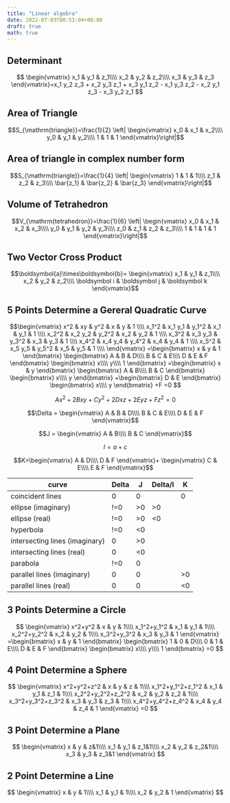 ```yaml
---
title: "Linear algebra"
date: 2022-07-03T00:53:04+08:00
draft: true
math: true
---
```


## Determinant

$$
\begin{vmatrix}
x_1 & y_1 & z_1\\\\ 
x_2 & y_2 & z_2\\\\ 
x_3 & y_3 & z_3
\end{vmatrix}=x_1 y_2 z_3 + x_2 y_3 z_1 + x_3 y_1 z_2 - x_1 y_3 z_2 - x_2 y_1 z_3 - x_3 y_2 z_1
$$

## Area of Triangle

$$S_{\mathrm{triangle}}=\frac{1}{2}
\left|
\begin{vmatrix}
x_0 & x_1 & x_2\\\\ 
y_0 & y_1 & y_2\\\\ 
1 & 1 & 1
\end{vmatrix}\right|$$

## Area of triangle in complex number form

$$S_{\mathrm{triangle}}=\frac{1}{4}
\left|
\begin{vmatrix}
1 & 1 & 1\\\\ 
z_1 & z_2 & z_3\\\\ 
\bar{z_1} & \bar{z_2} & \bar{z_3}
\end{vmatrix}\right|$$

## Volume of Tetrahedron

$$V_{\mathrm{tetrahedron}}=\frac{1}{6}
\left|
\begin{vmatrix}
x_0 & x_1 & x_2 & x_3\\\\ 
y_0 & y_1 & y_2 & y_3\\\\ 
z_0 & z_1 & z_2 & z_3\\\\ 
1 & 1 & 1 & 1
\end{vmatrix}\right|$$

## Two Vector Cross Product

$$\boldsymbol{a}\times\boldsymbol{b}=
\begin{vmatrix}
x_1 & y_1 & z_1\\\\ 
x_2 & y_2 & z_2\\\\ 
\boldsymbol i & \boldsymbol j &  \boldsymbol k
\end{vmatrix}$$

## 5 Points Determine a Gereral Quadratic Curve

$$\begin{vmatrix}
x^2 & xy & y^2 & x & y & 1 \\\\
x_1^2 & x_1 y_1 & y_1^2 & x_1 & y_1 & 1 \\\\
x_2^2 & x_2 y_2 & y_2^2 & x_2 & y_2 & 1 \\\\
x_3^2 & x_3 y_3 & y_3^2 & x_3 & y_3 & 1 \\\\
x_4^2 & x_4 y_4 & y_4^2 & x_4 & y_4 & 1 \\\\
x_5^2 & x_5 y_5 & y_5^2 & x_5 & y_5 & 1 \\\\
\end{vmatrix}
=\begin{bmatrix}
x & y & 1
\end{bmatrix}
\begin{bmatrix}
A & B & D\\\\
B & C & E\\\\
D & E & F
\end{bmatrix}
\begin{bmatrix}
x\\\\
y\\\\
1
\end{bmatrix}
=\begin{bmatrix}
x & y
\end{bmatrix}
\begin{bmatrix}
A & B\\\\
B & C
\end{bmatrix}
\begin{bmatrix}
x\\\\
y
\end{bmatrix}
+\begin{bmatrix}
D & E
\end{bmatrix}
\begin{bmatrix}
x\\\\
y
\end{bmatrix}
+F
=0
$$

$$Ax^2+2Bxy+Cy^2+2Dxz+2Eyz+Fz^2=0$$

$$\Delta = \begin{vmatrix}
A & B & D\\\\
B & C & E\\\\
D & E & F
\end{vmatrix}$$

$$J = \begin{vmatrix}
A & B\\\\
B & C
\end{vmatrix}$$

$$I = a + c$$

$$K=\begin{vmatrix}
A & D\\\\
D & F
\end{vmatrix}+
\begin{vmatrix}
C & E\\\\
E & F
\end{vmatrix}$$

| curve                          | Delta | J  | Delta/I | K  |
|--------------------------------|-------|----|---------|----|
| coincident lines               | 0     | 0  |         | 0  |
| ellipse (imaginary)            | !=0   | >0 | >0      |    |
| ellipse (real)                 | !=0   | >0 | <0      |    |
| hyperbola                      | !=0   | <0 |         |    |
| intersecting lines (imaginary) | 0     | >0 |         |    |
| intersecting lines (real)      | 0     | <0 |         |    |
| parabola                       | !=0   | 0  |         |    |
| parallel lines (imaginary)     | 0     | 0  |         | >0 |
| parallel lines (real)          | 0     | 0  |         | <0 |


## 3 Points Determine a Circle

$$
\begin{vmatrix}
x^2+y^2 & x & y & 1\\\\
x_1^2+y_1^2 & x_1 & y_1 & 1\\\\
x_2^2+y_2^2 & x_2 & y_2 & 1\\\\
x_3^2+y_3^2 & x_3 & y_3 & 1
\end{vmatrix}
=\begin{bmatrix}
x & y & 1
\end{bmatrix}
\begin{bmatrix}
1 & 0 & D\\\\
0 & 1 & E\\\\
D & E & F
\end{bmatrix}
\begin{bmatrix}
x\\\\
y\\\\
1
\end{bmatrix}
=0
$$

## 4 Point Determine a Sphere

$$
\begin{vmatrix}
x^2+y^2+z^2 & x & y & z & 1\\\\
x_1^2+y_1^2+z_1^2 & x_1 & y_1 & z_1 & 1\\\\
x_2^2+y_2^2+z_2^2 & x_2 & y_2 & z_2 & 1\\\\
x_3^2+y_3^2+z_3^2 & x_3 & y_3 & z_3 & 1\\\\
x_4^2+y_4^2+z_4^2 & x_4 & y_4 & z_4 & 1
\end{vmatrix}
=0
$$

## 3 Point Determine a Plane

$$
\begin{vmatrix}
x & y & z&1\\\\
x_1 & y_1 & z_1&1\\\\
x_2 & y_2 & z_2&1\\\\
x_3 & y_3 & z_3&1
\end{vmatrix}
$$

## 2 Point Determine a Line

$$
\begin{vmatrix}
x & y & 1\\\\
x_1 & y_1 & 1\\\\
x_2 & y_2 & 1
\end{vmatrix}
$$
